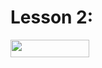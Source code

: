 # Lesson 2: 

<img src="/02_Lesson/tex/029dd5592fc71463c3d448e1a8a51e83.svg?invert_in_darkmode&sanitize=true" align=middle width=126.36409994999998pt height=27.77565449999998pt/> 

